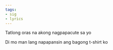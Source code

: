 ```yaml
---
tags:
- sig
- lyrics
---
```




Tatlong oras na akong nagpapacute sa yo

Di mo man lang napapansin ang bagong t-shirt ko